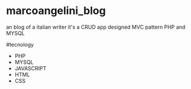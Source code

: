 # marcoangelini_blog

an blog of a italian writer 
it's a CRUD app designed MVC pattern
PHP and MYSQL

#tecnology

- PHP
- MYSQL
- JAVASCRIPT
- HTML
- CSS

